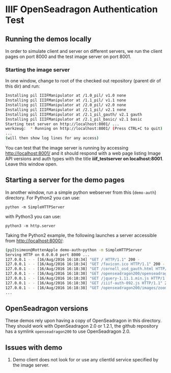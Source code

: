# IIIF OpenSeadragon Authentication Test

## Running the demos locally

In order to simulate client and server on different servers, we run the client pages on port 8000 and the test image server on port 8001.

### Starting the image server

In one window, change to root of the checked out repository (parent dir of this dir) and run:

```sh
Installing pil IIIFManipulator at /1.0_pil/ v1.0 none
Installing pil IIIFManipulator at /1.1_pil/ v1.1 none
Installing pil IIIFManipulator at /2.0_pil/ v2.0 none
Installing pil IIIFManipulator at /2.1_pil/ v2.1 none
Installing pil IIIFManipulator at /2.1_pil_gauth/ v2.1 gauth
Installing pil IIIFManipulator at /2.1_pil_basic/ v2.1 basic
Starting test server on http://localhost:8001/ ...
werkzeug:  * Running on http://localhost:8001/ (Press CTRL+C to quit)
...
(will then show log lines for any access)
```

You can test that the image server is running by accessing <http://localhost:8001/> and it should respond with a web page listing Image API versions and auth types with the title **iiif_testserver on localhost:8001**. Leave this window open.

## Starting a server for the demo pages

In another window, run a simple python webserver from this (`demo-auth`) directory. For Python2 you can use:

```
python -m SimpleHTTPServer
```

with Python3 you can use:

```
python3 -m http.server
```

Taking the Python2 example, the following launches a server accessible from <http://localhost:8000/>:

```sh
(py2)simeon@RottenApple demo-auth>python -m SimpleHTTPServer
Serving HTTP on 0.0.0.0 port 8000 ...
127.0.0.1 - - [16/Aug/2016 16:18:34] "GET / HTTP/1.1" 200 -
127.0.0.1 - - [16/Aug/2016 16:18:34] "GET /favicon.ico HTTP/1.1" 200 -
127.0.0.1 - - [16/Aug/2016 16:18:38] "GET /cornell_osd_gauth.html HTTP/1.1" 200 -
127.0.0.1 - - [16/Aug/2016 16:18:38] "GET /openseadragon200/openseadragon.min.js HTTP/1.1" 200 -
127.0.0.1 - - [16/Aug/2016 16:18:38] "GET /jquery-1.11.1.min.js HTTP/1.1" 200 -
127.0.0.1 - - [16/Aug/2016 16:18:38] "GET /iiif-auth-092.js HTTP/1.1" 200 -
127.0.0.1 - - [16/Aug/2016 16:18:38] "GET /openseadragon200/images/zoomin_rest.png HTTP/1.1" 200 -
...
```

## OpenSeadragon versions

These demos rely upon having a copy of OpenSeadragon in this directory. They should work with OpenSeadragon 2.0 or 1.2.1, the github repository has a symlink `openseadragon200` to use OpenSeadragon 2.0.

## Issues with demo

  1. Demo client does not look for or use any clientId service specified by the image server.
